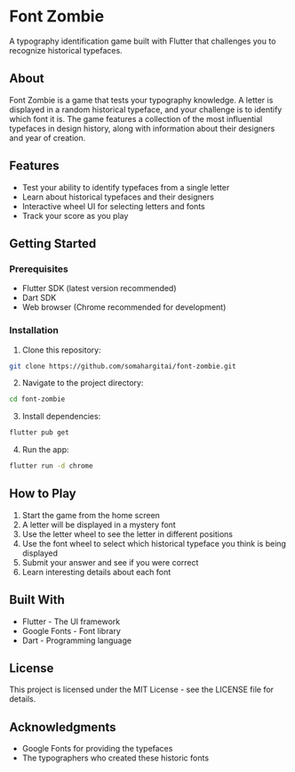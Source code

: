 # Font Zombie

A typography identification game built with Flutter that challenges you to recognize historical typefaces.

## About

Font Zombie is a game that tests your typography knowledge. A letter is displayed in a random historical typeface, and your challenge is to identify which font it is. The game features a collection of the most influential typefaces in design history, along with information about their designers and year of creation.

## Features

- Test your ability to identify typefaces from a single letter
- Learn about historical typefaces and their designers
- Interactive wheel UI for selecting letters and fonts
- Track your score as you play

## Getting Started

### Prerequisites

- Flutter SDK (latest version recommended)
- Dart SDK
- Web browser (Chrome recommended for development)

### Installation

1. Clone this repository:

```bash
git clone https://github.com/somahargitai/font-zombie.git
```

2. Navigate to the project directory:

```bash
cd font-zombie
```

3. Install dependencies:

```bash
flutter pub get
```

4. Run the app:

```bash
flutter run -d chrome
```

## How to Play

1. Start the game from the home screen
2. A letter will be displayed in a mystery font
3. Use the letter wheel to see the letter in different positions
4. Use the font wheel to select which historical typeface you think is being displayed
5. Submit your answer and see if you were correct
6. Learn interesting details about each font

## Built With

- Flutter - The UI framework
- Google Fonts - Font library
- Dart - Programming language

## License

This project is licensed under the MIT License - see the LICENSE file for details.

## Acknowledgments

- Google Fonts for providing the typefaces
- The typographers who created these historic fonts
